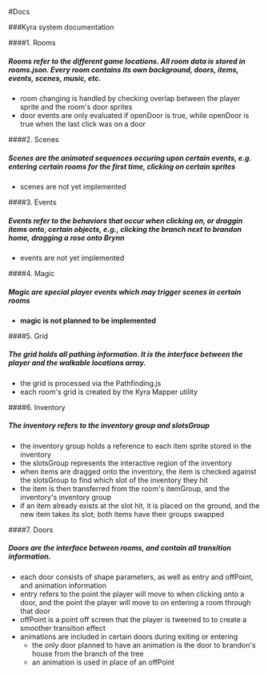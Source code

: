#Docs

###Kyra system documentation

####1. Rooms
##### Rooms refer to the different game locations. All room data is stored in **rooms.json.** Every room contains its own background, doors, items, events, scenes, music, etc.
- room changing is handled by checking overlap between the player sprite and the room's door sprites
- door events are only evaluated if openDoor is true, while openDoor is true when the last click was on a door

####2. Scenes
##### Scenes are the animated sequences occuring upon certain events, e.g. entering certain rooms for the first time, clicking on certain sprites
- scenes are not yet implemented

####3. Events
##### Events refer to the behaviors that occur when clicking on, or draggin items onto, certain objects, e.g., clicking the branch next to brandon home, dragging a rose onto Brynn
- events are not yet implemented

####4. Magic
##### Magic are special player events which may trigger scenes in certain rooms
- **magic is not planned to be implemented**

####5. Grid
##### The grid holds all pathing information. It is the interface between the player and the walkable locations array.
- the grid is processed via the Pathfinding.js
- each room's grid is created by the Kyra Mapper utility

####6. Inventory
##### The inventory refers to the inventory group and slotsGroup
- the inventory group holds a reference to each item sprite stored in the inventory
- the slotsGroup represents the interactive region of the inventory
- when items are dragged onto the inventory, the item is checked against the slotsGroup to find which slot of the inventory they hit
- the item is then transferred from the room's itemGroup, and the inventory's inventory group
- if an item already exists at the slot hit, it is placed on the ground, and the new item takes its slot; both items have their groups swapped

####7. Doors
##### Doors are the interface between rooms, and contain all transition information.
- each door consists of shape parameters, as well as entry and offPoint, and animation information
- entry refers to the point the player will move to when clicking onto a door, and the point the player will move to on entering a room through that door
- offPoint is a point off screen that the player is tweened to to create a smoother transition effect
- animations are included in certain doors during exiting or entering
	- the only door planned to have an animation is the door to brandon's house from the branch of the tree
	- an animation is used in place of an offPoint
